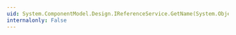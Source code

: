 ```yaml
---
uid: System.ComponentModel.Design.IReferenceService.GetName(System.Object)
internalonly: False
---
```

